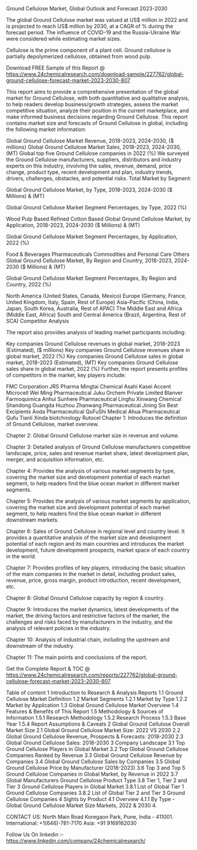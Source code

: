 Ground Cellulose Market, Global Outlook and Forecast 2023-2030

The global Ground Cellulose market was valued at US$ million in 2022 and is projected to reach US$ million by 2030, at a CAGR of % during the forecast period. The influence of COVID-19 and the Russia-Ukraine War were considered while estimating market sizes.

Cellulose is the prime component of a plant cell. Ground cellulose is partially depolymerized cellulose, obtained from wood pulp.

Download FREE Sample of this Report @ https://www.24chemicalresearch.com/download-sample/227762/global-ground-cellulose-forecast-market-2023-2030-807

This report aims to provide a comprehensive presentation of the global market for Ground Cellulose, with both quantitative and qualitative analysis, to help readers develop business/growth strategies, assess the market competitive situation, analyze their position in the current marketplace, and make informed business decisions regarding Ground Cellulose. This report contains market size and forecasts of Ground Cellulose in global, including the following market information:

Global Ground Cellulose Market Revenue, 2018-2023, 2024-2030, ($ millions)
Global Ground Cellulose Market Sales, 2018-2023, 2024-2030, (MT)
Global top five Ground Cellulose companies in 2022 (%)
We surveyed the Ground Cellulose manufacturers, suppliers, distributors and industry experts on this industry, involving the sales, revenue, demand, price change, product type, recent development and plan, industry trends, drivers, challenges, obstacles, and potential risks. Total Market by Segment:

Global Ground Cellulose Market, by Type, 2018-2023, 2024-2030 ($ Millions) & (MT)

Global Ground Cellulose Market Segment Percentages, by Type, 2022 (%)

Wood Pulp Based
Refined Cotton Based
Global Ground Cellulose Market, by Application, 2018-2023, 2024-2030 ($ Millions) & (MT)

Global Ground Cellulose Market Segment Percentages, by Application, 2022 (%)

Food & Beverages
Pharmaceuticals
Commodities and Personal Care
Others
Global Ground Cellulose Market, By Region and Country, 2018-2023, 2024-2030 ($ Millions) & (MT)

Global Ground Cellulose Market Segment Percentages, By Region and Country, 2022 (%)

North America (United States, Canada, Mexico)
Europe (Germany, France, United Kingdom, Italy, Spain, Rest of Europe)
Asia-Pacific (China, India, Japan, South Korea, Australia, Rest of APAC)
The Middle East and Africa (Middle East, Africa)
South and Central America (Brazil, Argentina, Rest of SCA)
Competitor Analysis

The report also provides analysis of leading market participants including:

Key companies Ground Cellulose revenues in global market, 2018-2023 (Estimated), ($ millions)
Key companies Ground Cellulose revenues share in global market, 2022 (%)
Key companies Ground Cellulose sales in global market, 2018-2023 (Estimated), (MT)
Key companies Ground Cellulose sales share in global market, 2022 (%)
Further, the report presents profiles of competitors in the market, key players include:

FMC Corporation
JRS Pharma
Mingtai Chemical
Asahi Kasei
Accent Microcell
Wei Ming Pharmaceutical
Juku Orchem Private Limited
Blanver Farmoquimica
Anhui Sunhere Pharmaceutical
Linghu Xinwang Chemical
Shandong Guangda
Huzhou Zhanwang Pharmaceutical
Jining Six Best Excipients
Aoda Pharmaceutical
QuFuShi Medical
Ahua Pharmaceutical
Qufu Tianli
Xinda biotchnology
Rutocel
Chapter 1: Introduces the definition of Ground Cellulose, market overview.

Chapter 2: Global Ground Cellulose market size in revenue and volume.

Chapter 3: Detailed analysis of Ground Cellulose manufacturers competitive landscape, price, sales and revenue market share, latest development plan, merger, and acquisition information, etc.

Chapter 4: Provides the analysis of various market segments by type, covering the market size and development potential of each market segment, to help readers find the blue ocean market in different market segments.

Chapter 5: Provides the analysis of various market segments by application, covering the market size and development potential of each market segment, to help readers find the blue ocean market in different downstream markets.

Chapter 6: Sales of Ground Cellulose in regional level and country level. It provides a quantitative analysis of the market size and development potential of each region and its main countries and introduces the market development, future development prospects, market space of each country in the world.

Chapter 7: Provides profiles of key players, introducing the basic situation of the main companies in the market in detail, including product sales, revenue, price, gross margin, product introduction, recent development, etc.

Chapter 8: Global Ground Cellulose capacity by region & country.

Chapter 9: Introduces the market dynamics, latest developments of the market, the driving factors and restrictive factors of the market, the challenges and risks faced by manufacturers in the industry, and the analysis of relevant policies in the industry.

Chapter 10: Analysis of industrial chain, including the upstream and downstream of the industry.

Chapter 11: The main points and conclusions of the report.

Get the Complete Report & TOC @ https://www.24chemicalresearch.com/reports/227762/global-ground-cellulose-forecast-market-2023-2030-807

Table of content
1 Introduction to Research & Analysis Reports
1.1 Ground Cellulose Market Definition
1.2 Market Segments
1.2.1 Market by Type
1.2.2 Market by Application
1.3 Global Ground Cellulose Market Overview
1.4 Features & Benefits of This Report
1.5 Methodology & Sources of Information
1.5.1 Research Methodology
1.5.2 Research Process
1.5.3 Base Year
1.5.4 Report Assumptions & Caveats
2 Global Ground Cellulose Overall Market Size
2.1 Global Ground Cellulose Market Size: 2022 VS 2030
2.2 Global Ground Cellulose Revenue, Prospects & Forecasts: 2018-2030
2.3 Global Ground Cellulose Sales: 2018-2030
3 Company Landscape
3.1 Top Ground Cellulose Players in Global Market
3.2 Top Global Ground Cellulose Companies Ranked by Revenue
3.3 Global Ground Cellulose Revenue by Companies
3.4 Global Ground Cellulose Sales by Companies
3.5 Global Ground Cellulose Price by Manufacturer (2018-2023)
3.6 Top 3 and Top 5 Ground Cellulose Companies in Global Market, by Revenue in 2022
3.7 Global Manufacturers Ground Cellulose Product Type
3.8 Tier 1, Tier 2 and Tier 3 Ground Cellulose Players in Global Market
3.8.1 List of Global Tier 1 Ground Cellulose Companies
3.8.2 List of Global Tier 2 and Tier 3 Ground Cellulose Companies
4 Sights by Product
4.1 Overview
4.1.1 By Type - Global Ground Cellulose Market Size Markets, 2022 & 2030
4.

CONTACT US:
North Main Road Koregaon Park, Pune, India - 411001.
International: +1(646)-781-7170
Asia: +91 9169162030

Follow Us On linkedin :- https://www.linkedin.com/company/24chemicalresearch/
